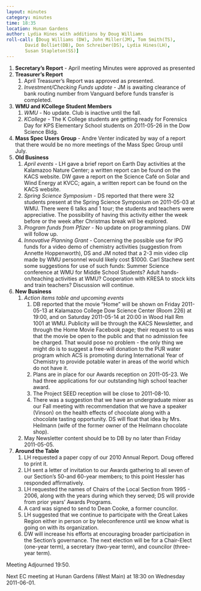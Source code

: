 ```yaml
---
layout: minutes
category: minutes
time: 18:35
location: Hunan Gardens
author: Lydia Hines with additions by Doug Williams
roll-call: [Doug Williams (DW), John Miller(JM), Tom Smith(TS),
	   David Bolliet(DB), Don Schreiber(DS), Lydia Hines(LH),
	   Susan Stapleton(SS)]
---
```


1. **Secretary’s Report** - April meeting Minutes were approved as presented
2. **Treasurer’s Report**
   1. April Treasurer’s Report was approved as presented.
   2. *Investment/Checking Funds update* - JM is awaiting clearance of bank routing number from Vanguard before funds transfer is completed.
3. **WMU and KCollege Student Members**
   1. *WMU* - No update. Club is inactive until the fall.
   2. *KCollege* - The K College students are getting ready for Forensics Day for KPS Elementary School students on 2011-05-26 in the Dow Science Bldg.
4. **Mass Spec Users Group** - Andre Venter indicated by way of a report that there would be no more meetings of the Mass Spec Group until July.
5. **Old Business**
   1. *April events* - LH gave a brief report on Earth Day activities at the Kalamazoo Nature Center; a written report can be found on the KACS website.  DW gave a report on the Science Café on Solar and Wind Energy at KVCC; again, a written report can be found on the KACS website.
   2. *Spring Science Symposium* - DS reported that there were 32 students present at the Spring Science Symposium on 2011-05-03 at WMU. There were 6 talks and 1 tour; the students and teachers were appreciative.  The possibility of having this activity either the week before or the week after Christmas break will be explored.
   3. *Program funds from Pfizer* - No update on programming plans.  DW will follow up.
   4. *Innovative Planning Grant* - Concerning the possible use for IPG funds for a video demo of chemistry activities (suggestion from Annette Hoppenworth), DS and JM noted that a 2-3 min video clip made by WMU personnel would likely cost $1000.   Carl Stachew sent some suggestions for use of such funds: Summer Science conference at WMU for Middle School Students?  Adult hands-on/teaching activities at WMU?  Cooperation with KRESA to stock kits and train teachers?  Discussion will continue.
6. **New Business**
   1. *Action items table and upcoming events*
      1. DB reported that the movie “Home” will be shown on Friday 2011-05-13 at Kalamazoo College Dow Science Center (Room 226) at 19:00, and on Saturday 2011-05-14 at 20:00 in Wood Hall Rm 1001 at WMU. Publicity will be through the KACS Newsletter, and through the Home Movie Facebook page; their request to us was that the movie be open to the public and that no admission fee be charged. That would pose no problem - the only thing we might do is to suggest a free-will donation to the PUR water program which ACS is promoting during International Year of Chemistry to provide potable water in areas of the world which do not have it.
      2. Plans are in place for our Awards reception on 2011-05-23. We had three applications for our outstanding high school teacher award.
      3. The Project SEED reception will be close to 2011-08-10.
      4. There was a suggestion that we have an undergraduate mixer as our Fall meeting with recommendation that we have a speaker (Vinson) on  the health effects of chocolate along with a chocolate tasting opportunity. DS will float that idea by Mrs. Heilmann (wife of the former owner of the Heilmann chocolate shop).
   2. May Newsletter content should be to DB by no later than Friday 2011-05-05.
7. **Around the Table**
   1. LH requested a paper copy of our 2010 Annual Report. Doug offered to print it.
   2. LH sent a letter of invitation to our Awards gathering to all seven of our Section’s 50-and 60-year members; to this point Hessler has responded affirmatively.
   3. LH requested the names of Chairs of the Local Section from 1995 - 2006, along with the years during which they served; DS will provide from prior years’ Awards Programs.
   4. A card was signed to send to Dean Cooke, a former councilor.
   5. LH suggested that we continue to participate with the Great Lakes Region either in person or by teleconference until we know what is going on with its organization.
   6. DW will increase his efforts at encouraging broader participation in the Section’s governance.  The next election will be for a Chair-Elect (one-year term), a secretary (two-year term), and councilor (three-year term).

Meeting Adjourned 19:50.

Next EC meeting at Hunan Gardens (West Main) at 18:30 on Wednesday 2011-06-01.
